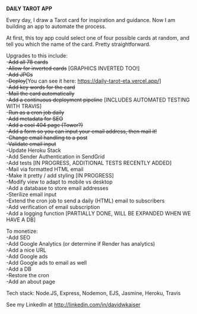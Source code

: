 **DAILY TAROT APP**

Every day, I draw a Tarot card for inspiration and guidance. Now I am building an app to automate the process.

At first, this toy app could select one of four possible cards at random, and tell you which the name of the card. Pretty straightforward.

Upgrades to this include:<br/>
-~~Add all 78 cards~~<br/>
-~~Allow for inverted cards~~ [GRAPHICS INVERTED TOO!]<br/>
-~~Add JPGs~~ <br/>
-~~Deploy~~[You can see it here: https://daily-tarot-eta.vercel.app/]<br/>
-~~Add key words for the card~~ <br/>
-~~Mail the card automatically~~<br/>
-~~Add a continuous deployment pipeline~~ [INCLUDES AUTOMATED TESTING WITH TRAVIS]<br/>
-~~Run as a cron job daily~~<br/>
-~~Add metadata for SEO~~<br/>
-~~Add a cool 404 page (Tower?)~~<br/>
-~~Add a form so you can input your email address, then mail it!~~<br/>
-~~Change email handling to a post~~<br/>
-~~Validate email input~~<br/>
-Update Heroku Stack<br/>
-Add Sender Authentication in SendGrid<br/>
-Add tests [IN PROGRESS, ADDITIONAL TESTS RECENTLY ADDED]<br/>
-Mail via formatted HTML email<br/>
-Make it pretty / add styling [IN PROGRESS]<br/>
-Modify view to adapt to mobile vs desktop<br/>
-Add a database to store email addresses<br/>
-Sterilize email input<br/>
-Extend the cron job to send a daily (HTML) email to subscribers<br/>
-Add verification of email subscription<br/>
-Add a logging function [PARTIALLY DONE, WILL BE EXPANDED WHEN WE HAVE A DB]<br/>

To monetize:<br/>
-Add SEO<br/>
-Add Google Analytics (or determine if Render has analytics)<br/>
-Add a nice URL<br/>
-Add Google ads<br/>
-Add Google ads to email as well<br/>
-Add a DB<br/>
-Restore the cron<br/>
-Add an about page<br/>

Tech stack: Node.JS, Express, Nodemon, EJS, Jasmine, Heroku, Travis<br/>

See my LinkedIn at http://linkedin.com/in/davidwkaiser<br/>

